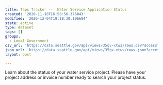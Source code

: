 ```yaml
---
title: Taps Tracker --  Water Service Application Status
created: '2020-11-10T16:58:56.376043'
modified: '2020-12-04T19:18:30.196684'
state: active
type: dataset
tags: []
groups:
  - Local Government
csv_url: 'https://data.seattle.gov/api/views/35qv-xtws/rows.csv?accessType=DOWNLOAD'
json_url: 'https://data.seattle.gov/api/views/35qv-xtws/rows.json?accessType=DOWNLOAD'
layout: post

---
```

Learn about the status of your water service project. Please have your project address or invoice number ready to search your project status.
